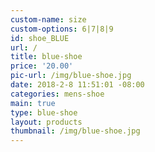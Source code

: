 ```yaml
---
custom-name: size
custom-options: 6|7|8|9
id: shoe_BLUE
url: /
title: blue-shoe
price: '20.00'
pic-url: /img/blue-shoe.jpg
date: 2018-2-8 11:51:01 -08:00
categories: mens-shoe
main: true
type: blue-shoe
layout: products
thumbnail: /img/blue-shoe.jpg
---
```

